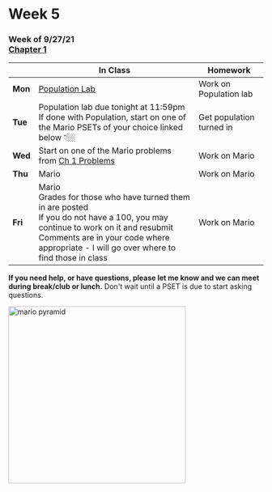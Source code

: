 # Week 5

### Week of 9/27/21<br>[Chapter 1](/apcsp/curriculum/1)  

  |       |In Class               |Homework   |
  |-------|---------              |---------  |
  |**Mon**|[Population Lab](\apcsp\psets\population) |Work on Population lab |
  |**Tue**|Population lab due tonight at 11:59pm<br>If done with Population, start on one of the Mario PSETs of your choice linked below 👇🏼 |Get population turned in |
  |**Wed**|Start on one of the Mario problems from [Ch 1 Problems](https://candib80.github.io/apcsp/curriculum/1/#problems)|Work on Mario |
  |**Thu**|Mario |Work on Mario |
  |**Fri**|Mario<br>Grades for those who have turned them in are posted<br>If you do not have a 100, you may continue to work on it and resubmit<br>Comments are in your code where appropriate - I will go over where to find those in class |Work on Mario |
  

  **If you need help, or have questions, please let me know and we can meet during break/club or lunch.** Don't wait until a PSET is due to start asking questions.

<img src="https://i.ytimg.com/vi/NxKVrEbVrCI/hqdefault.jpg" alt="mario pyramid" height="350">

<meta http-equiv="refresh" content="300"/>
